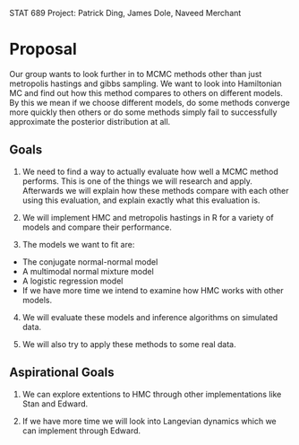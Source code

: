 STAT 689 Project:
Patrick Ding, James Dole, Naveed Merchant


# Proposal

Our group wants to look further in to MCMC methods other than just metropolis hastings and gibbs sampling. We want to look into Hamiltonian MC and find out how this method compares to others on different models. By this we mean if we choose different models, do some methods converge more quickly then others or do some methods simply fail to successfully approximate the posterior distribution at all.

## Goals

1. We need to find a way to actually evaluate how well a MCMC method performs. This is one of the things we will research and apply. Afterwards we will explain how these methods compare with each other using this evaluation, and explain exactly what this evaluation is.

2. We will implement HMC and metropolis hastings in R for a variety of models and compare their performance. 

3. The models we want to fit are: 
  * The conjugate normal-normal model
  * A multimodal normal mixture model
  * A logistic regression model
  * If we have more time we intend to examine how HMC works with other models.
  
4. We will evaluate these models and inference algorithms on simulated data. 

5. We will also try to apply these methods to some real data.

## Aspirational Goals

1. We can explore extentions to HMC through other implementations like Stan and Edward. 

2. If we have more time we will look into Langevian dynamics which we can implement through Edward.

